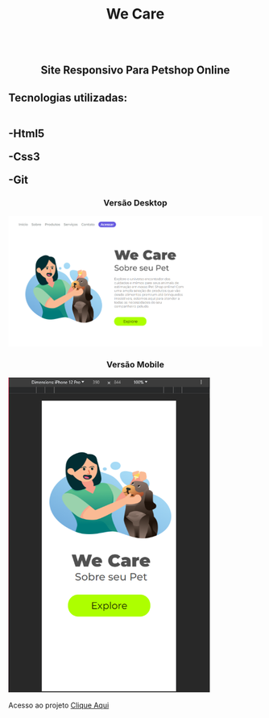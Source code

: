 <h1 align="center"> We Care</h1>
<br>
<br>
<h2 align="center">Site Responsivo Para Petshop Online</h2>

<h2>Tecnologias utilizadas:
 <br> <br>
  <p>-Html5</p>
  <p>-Css3</p>
  <p>-Git</p>
</h2>

<h3 align="center"> Versão Desktop</h3>

<img src="https://github.com/EvertonDepla/We-Care/blob/master/assets/we%20care%20desktop.PNG?raw=true" alt="print-site1">

<h3 align="center"> Versão Mobile</h3>

<img src="https://github.com/EvertonDepla/We-Care/blob/master/assets/we%20care%20mobile.PNG?raw=true" alt="print-site2" width="400px">
 <p>

Acesso ao projeto <a href="">Clique Aqui <a>
  
 </p>
